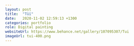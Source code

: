 ```yaml
---
layout: post
title:  "Tūī"
date:   2020-11-02 12:59:13 +1300
categories: portfolio
role: Digital painting
websiteUrl: https://www.behance.net/gallery/107095307/Tui
imageUrl: tui-400.png 
---
```


